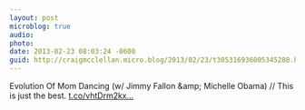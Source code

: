 ```yaml
---
layout: post
microblog: true
audio: 
photo: 
date: 2013-02-23 08:03:24 -0600
guid: http://craigmcclellan.micro.blog/2013/02/23/t305316936005345280.html
---
```

Evolution Of Mom Dancing (w/ Jimmy Fallon &amp;amp; Michelle Obama) // This is just the best.  [t.co/vhtDrm2kx...](http://t.co/vhtDrm2kxp)

